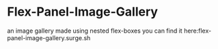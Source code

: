 # Flex-Panel-Image-Gallery

an image gallery made using nested flex-boxes
you can find it here:flex-panel-image-gallery.surge.sh
